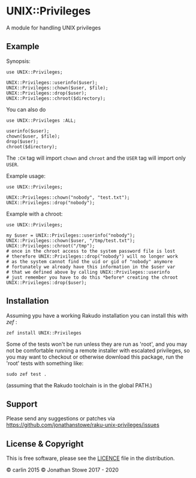 # UNIX::Privileges #

A module for handling UNIX privileges

## Example ##

Synopsis:

	use UNIX::Privileges;

	UNIX::Privileges::userinfo($user);
	UNIX::Privileges::chown($user, $file);
	UNIX::Privileges::drop($user);
	UNIX::Privileges::chroot($directory);

You can also do

```perl6
use UNIX::Privileges :ALL;

userinfo($user);
chown($user, $file);
drop($user);
chroot($directory);
```

The `:CH` tag will import `chown` and `chroot` and the `USER` tag will import only `USER`.

Example usage:

	use UNIX::Privileges;

	UNIX::Privileges::chown("nobody", "test.txt");
	UNIX::Privileges::drop("nobody");

Example with a chroot:

	use UNIX::Privileges;

	my $user = UNIX::Privileges::userinfo("nobody");
	UNIX::Privileges::chown($user, "/tmp/test.txt");
	UNIX::Privileges::chroot("/tmp");
	# once in the chroot access to the system password file is lost
	# therefore UNIX::Privileges::drop("nobody") will no longer work
	# as the system cannot find the uid or gid of "nobody" anymore
	# fortunately we already have this information in the $user var
	# that we defined above by calling UNIX::Privileges::userinfo
	# just remember you have to do this *before* creating the chroot
	UNIX::Privileges::drop($user);

## Installation

Assuming ypu have a working Rakudo installation you can install this with *zef* :

    zef install UNIX::Privileges

Some of the tests won't be run unless they are run as 'root', and you
may not be comfortable running a remote installer with escalated
privileges, so you may want to checkout or otherwise download this
package, run the 'root' tests with something like:

    sudo zef test .

(assuming that the Rakudo toolchain is in the global PATH.)


## Support

Please send any suggestions or patches via https://github.com/jonathanstowe/raku-unix-privileges/issues

## License & Copyright

This is free software, please see the [LICENCE](LICENCE) file in the distribution.

© carlin 2015
© Jonathan Stowe 2017 - 2020
